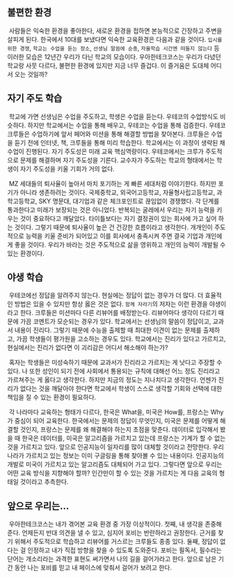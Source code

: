 ## 불편한 환경

​    사람들은 익숙한 환경을 좋아한다, 새로운 환경을 접하면 본능적으로 긴장하고 주변을 살피게 된다. 한국에서 10대를 보냈다면 익숙한 교육환경은 다음과 같을 것이다. `입시를 위한 경쟁`, `학교는 수업을 듣는 장소`, `선생님 말씀에 순종`, `자율학습 시간엔 떠들지 않는다` 등 이러한 모습은 12년간 우리가 다닌 학교의 모습이다. 우아한테크코스는 우리가 다녔던 학교랑 사뭇 다르다, 불편한 환경에 있지만 지금 너무 즐겁다. 이 즐거움은 도대체 어디서 오는 것일까?



## 자기 주도 학습

​    학교에 가면 선생님은 수업을 주도하고, 학생은 수업을 듣는다. 우테코의 수업방식도 비슷하다. 하지만 학교에서는 수업을 통해 배우고, 우테코는 수업을 통해 검증한다. 우테코 크루들은 수업하기에 앞서 페어와 미션을 통해 해결할 방법을 찾아본다. 크루들은 수업을 듣기 전에 인터넷, 책, 크루들을 통해 미리 학습한다. 학교에서는 이 과정이 생략된 채 수업이 진행된다. 자기 주도성은 미래 교육 핵심역량이다. 우테코에서는 크루가 주도적으로 문제를 해결하며 자기 주도성을 기른다.  교수자가 주도하는 학교의 형태에서는 학생이 자기 주도성을 키울 기회가 거의 없다.

​    MZ 세대들의 퇴사율이 높아서 마치 포기하는 게 빠른 세대처럼 이야기한다. 하지만 포기가 아니라 생존하려는 것이다. 국제중학교, 외국어고등학교, 자율형사립고등학교, 과학고등학교, SKY 명문대, 대기업과 같은 체크포인트로 끊임없이 경쟁했다. 각 단계를 통과한다고 미래가 보장되는 것은 아니었다. 반복되는 굴레에서 우리는 자기 능력을 키우는 것이 중요하다고 깨달았다. 타이틀보다는 자기 결정권이 있는 회사에 가고 싶어 하는 것이다. 그렇기 때문에 퇴사율이 높은 건 건강한 흐름이라고 생각한다. 개개인이 주도적으로 능력을 키울 준비가 되어있고 이를 회사에서 충족시켜 주면 결국 기업과 개인에게 좋을 것이다. 우리가 바라는 것은 주도적으로 삶을 영위하고 개인의 능력이 개발될 수 있는 환경이다.



## 야생 학습

​    우테코에선 정답을 알려주지 않는다. 현실에는 정답이 없는 경우가 더 많다. 더 효율적인 방법은 있을 수 있지만 항상 옳은 것은 없다. `함께 자라기`의 저자는 이런 환경을 야생이라고 한다. 크루들은 미션마다 다른 리뷰어를 배정받는다. 리뷰어마다 생각이 다르기 때문에 가끔 코멘트가 모순되는 경우가 있다. 학교에서는 선생님의 말씀이 정답이고, 교과서 내용이 진리다. 그렇기 때문에 수능을 출제할 때 최대한 이견이 없는 문제를 출제하고, 가끔 학생들이 평가원을 고소하는 경우도 있다. 학교에서는 진리가 있다고 가르치고, 현실에서는 진리가 없다면 이 괴리감은 어디서 해소해야 하는가?

​    혹자는 학생들은 미성숙하기 때문에 교과서가 진리라고 가르치는 게 낫다고 주장할 수 있다. 나 또한 성인이 되기 전에 사회에서 통용되는 규칙에 대해선 어느 정도 진리라고 가르쳐주는 게 옳다고 생각한다. 하지만 지금의 정도는 지나치다고 생각한다. 언젠가 진리가 없다는 것을 깨달아야 한다면 학교에서 학생이 스스로 생각할 기회와 선택에 대한 책임을 질 수 있는 환경이 필요하다.

​    각 나라마다 교육하는 형태가 다르다, 한국은 What을, 미국은 How를, 프랑스는 Why가 중심이 되어 교육한다. 한국에서는 문제의 정답이 무엇인지, 미국은 문제를 어떻게 해결할 것인지, 프랑스는 문제를 왜 해결해야 하는지 초점을 맞춘다. 데이터로 입각해서 봤을 때 한국은 데이터를, 미국은 알고리즘을 가르치고 있는데 프랑스는 기계가 할 수 없는 것을 가르치고 있다. 앞으로 인공지능이 일자리를 많이 대체할 것이라고 전망한다. 우리나라가 가르치고 있는 정보는 이미 구글링을 통해 찾아볼 수 있는 내용이다. 인공지능의 개발로 미국이 가르치고 있는 알고리즘도 대체되어 가고 있다. 그렇다면 앞으로 우리는 어떤 교육 방식을 지향해야 할까? 인간만이 할 수 있는 것을 가르치는 게 다음 교육의 형태일 것이라고 추측한다.



## 앞으로 우리는...

​    우아한테크코스는 내가 겪어본 교육 환경 중 가장 이상적이다. 첫째, 내 생각을 존중해준다. 언제든지 반대 의견을 낼 수 있고, 심지어 포비는 반란하라고 권장한다. 근거를 찾기 위해서 주도적으로 학습하고 리뷰어를 거스르는 크루들도 종종 있다. 둘째, 정답이 없다는 걸 인정하고 내가 직접 방향을 찾을 수 있도록 도와준다. 포비는 필독서, 필수라는 단어는 개소리라는 과격한 표현도 써가면서 나의 길을 걸어가라고 한다. 앞으로 남은 기간 동안 나는 포비를 믿고 내 페이스에 맞춰서 걸어가 보려고 한다.

 
